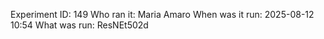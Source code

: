 Experiment ID: 149
Who ran it: Maria Amaro
When was it run: 2025-08-12 10:54
What was run: ResNEt502d
